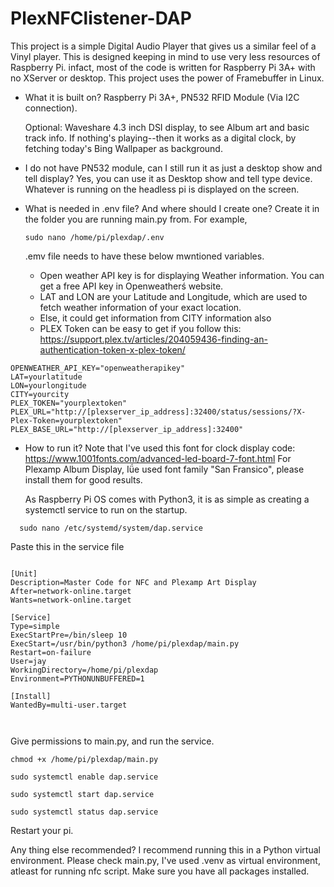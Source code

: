 # PlexNFClistener-DAP

This project is a simple Digital Audio Player that gives us a similar feel of a Vinyl player. This is designed keeping in mind to use very less resources of Raspberry Pi. infact, most of the code is written for Raspberry Pi 3A+ with no XServer or desktop. This project uses the power of Framebuffer in Linux. 

* What it is built on?
  Raspberry Pi 3A+,
  PN532 RFID Module (Via I2C connection).
  
  Optional: Waveshare 4.3 inch DSI display, to see Album art and basic track info. If nothing's playing--then it works as a digital clock, by fetching today's Bing Wallpaper as background.
  
* I do not have PN532 module, can I still run it as just a desktop show and tell display?
  Yes, you can use it as Desktop show and tell type device. Whatever is running on the headless pi is displayed on the screen.

* What is needed in .env file? And where should I create one?
  Create it in the folder you are running main.py from. For example,
  ```
  sudo nano /home/pi/plexdap/.env
  ```
  .emv file needs to have these below mwntioned variables.
  - Open weather API key is for displaying Weather information. You can get a free API key in Openweatherś website.
  - LAT and LON are your Latitude and Longitude, which are used to fetch weather information of your exact location.
  - Else, it could get information from CITY information also
  - PLEX Token can be easy to get if you follow this: https://support.plex.tv/articles/204059436-finding-an-authentication-token-x-plex-token/

```
OPENWEATHER_API_KEY="openweatherapikey"
LAT=yourlatitude
LON=yourlongitude
CITY=yourcity
PLEX_TOKEN="yourplextoken"
PLEX_URL="http://[plexserver_ip_address]:32400/status/sessions/?X-Plex-Token=yourplextoken"
PLEX_BASE_URL="http://[plexserver_ip_address]:32400"
```

* How to run it?
  Note that I've used this font for clock display code: https://www.1001fonts.com/advanced-led-board-7-font.html
  For Plexamp Album Display, Iǘe used font family "San Fransico", please install them for good results.
  
  As Raspberry Pi OS comes with Python3, it is as simple as creating a systemctl service to run on the startup.

```
  sudo nano /etc/systemd/system/dap.service 
  ```
  Paste this in the service file


```
  
[Unit]
Description=Master Code for NFC and Plexamp Art Display
After=network-online.target
Wants=network-online.target

[Service]
Type=simple
ExecStartPre=/bin/sleep 10
ExecStart=/usr/bin/python3 /home/pi/plexdap/main.py
Restart=on-failure
User=jay
WorkingDirectory=/home/pi/plexdap
Environment=PYTHONUNBUFFERED=1

[Install]
WantedBy=multi-user.target



```
  Give permissions to main.py, and run the service.

```
chmod +x /home/pi/plexdap/main.py

sudo systemctl enable dap.service

sudo systemctl start dap.service

sudo systemctl status dap.service
```
Restart your pi.

Any thing else recommended?
I recommend running this in a Python virtual environment. Please check main.py, I've used .venv as virtual environment, atleast for running nfc script. Make sure you have all packages installed.

